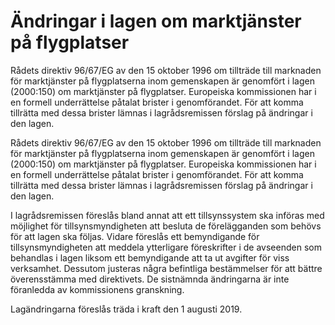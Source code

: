 # Ändringar i lagen om marktjänster på flygplatser

Rådets direktiv 96/67/EG av den 15 oktober 1996 om tillträde till marknaden för marktjänster på flygplatserna inom gemenskapen är genomfört i lagen (2000:150) om marktjänster på flygplatser. Europeiska kommissionen har i en formell underrättelse påtalat brister i genomförandet. För att komma tillrätta med dessa brister lämnas i lagrådsremissen förslag på ändringar i den lagen.

Rådets direktiv 96/67/EG av den 15 oktober 1996 om tillträde till marknaden för marktjänster på flygplatserna inom gemenskapen är genomfört i lagen (2000:150) om marktjänster på flygplatser. Europeiska kommissionen har i en formell underrättelse påtalat brister i genomförandet. För att komma tillrätta med dessa brister lämnas i lagrådsremissen förslag på ändringar i den lagen.

I lagrådsremissen föreslås bland annat att ett tillsynssystem ska införas med möjlighet för tillsynsmyndigheten att besluta de förelägganden som behövs för att lagen ska följas. Vidare föreslås ett bemyndigande för tillsynsmyndigheten att meddela ytterligare föreskrifter i de avseenden som behandlas i lagen liksom ett bemyndigande att ta ut avgifter för viss verksamhet. Dessutom justeras några befintliga bestämmelser för att bättre överensstämma med direktivets. De sistnämnda ändringarna är inte föranledda av kommissionens granskning.

Lagändringarna föreslås träda i kraft den 1 augusti 2019.
